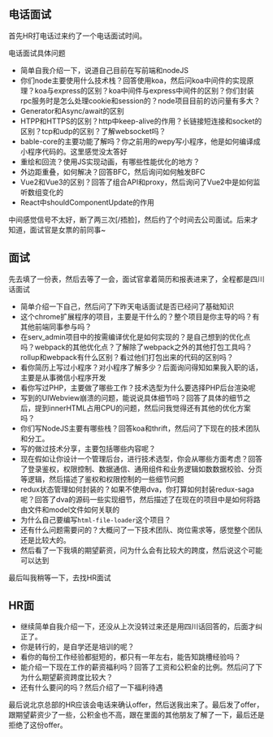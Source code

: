 
## 电话面试

首先HR打电话过来约了一个电话面试时间。

电话面试具体问题
* 简单自我介绍一下，说道自己目前在写前端和nodeJS
* 你们node主要使用什么技术栈？回答使用koa，然后问koa中间件的实现原理？koa与express的区别？koa中间件与express中间件的区别？你们封装rpc服务时是怎么处理cookie和session的？node项目目前的访问量有多大？
* Generator和Async/await的区别
* HTPP和HTTPS的区别？http中keep-alive的作用？长链接短连接和socket的区别？tcp和udp的区别？了解websocket吗？
* bable-core的主要功能了解吗？你之前用的wepy写小程序，他是如何编译成小程序代码的。这里感觉没太答好
* 重绘和回流？使用JS实现动画，有哪些性能优化的地方？
* 外边距重叠，如何解决？回答BFC，然后询问如何触发BFC
* Vue2和Vue3的区别？回答了组合API和proxy，然后询问了Vue2中是如何监听数组变化的
* React中shouldComponentUpdate的作用

中间感觉信号不太好，断了两三次[/捂脸]，然后约了个时间去公司面试。后来才知道，面试官是女票的前同事~

## 面试

先去填了一份表，然后去等了一会，面试官拿着简历和报表进来了，全程都是四川话面试

* 简单介绍一下自己，然后问了下昨天电话面试是否已经问了基础知识
* 这个chrome扩展程序的项目，主要是干什么的？整个项目是你主导的吗？有其他前端同事参与吗？
* 在serv_admin项目中的按需编译优化是如何实现的？是自己想到的优化点吗？webpack的其他优化点？了解除了webpack之外的其他打包工具吗？rollup和webpack有什么区别？看过他们打包出来的代码的区别吗？
* 看你简历上写过小程序？对小程序了解多少？后面询问得知如果我入职的话，主要是从事微信小程序开发
* 看你写过PHP，主要做了哪些工作？技术选型为什么要选择PHP后台渲染呢
* 写到的UIWebview崩溃的问题，能说说具体细节吗？回答了具体的细节之后，提到innerHTML占用CPU的问题，然后问我觉得还有其他的优化方案吗？
* 你们写NodeJS主要有哪些栈？回答koa和thrift，然后问了下现在的技术团队和分工。
* 写的做过技术分享，主要包括哪些内容呢？
* 现在假如让你设计一个管理后台，进行技术选型，你会从哪些方面考虑？回答了登录鉴权，权限控制、数据通信、通用组件和业务逻辑如数数据校验、分页等逻辑，然后描述了鉴权和权限控制的一些细节问题
* redux状态管理如何封装的？如果不使用dva，你打算如何封装redux-saga呢？回答了dva的源码一些实现细节，然后描述了在现在的项目中是如何将路由文件和model文件如何关联的
* 为什么自己要编写`html-file-loader`这个项目？
* 还有什么问题需要问的？大概问了一下技术团队、岗位需求等，感觉整个团队还是比较大的。
* 然后看了一下我填的期望薪资，问为什么会有比较大的跨度，然后说这个可能可以达到

最后叫我稍等一下，去找HR面试

## HR面

* 继续简单自我介绍一下，还没从上次没转过来还是用四川话回答的，后面才纠正了。
* 你是转行的，是自学还是培训的呢？
* 看你的每份工作经验都挺短的，都只有一年左右，能告知跳槽经验吗？
* 能介绍一下现在工作的薪资福利吗？回答了工资和公积金的比例。然后问了下为什么期望薪资跨度比较大？
* 还有什么要问的吗？然后介绍了一下福利待遇

最后说北京总部的HR应该会电话来确认offer，然后送我出来了。最后发了offer，跟期望薪资少了一些，公积金也不高，跟在里面的其他朋友了解了一下，最后还是拒绝了这份offer。